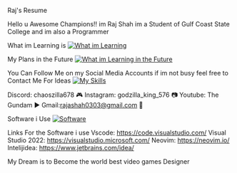 Raj's Resume
 
Hello u Awesome Champions!! im Raj Shah im a Student of Gulf Coast State College and im also 
a Programmer 

What im Learning is 
[![What im Learning](https://skillicons.dev/icons?i=python,java,cpp,bash,cs,c#,rust&perline=3)](https://skillicons.dev)

My Plans in the Future
[![What im Learning in the Future](https://skillicons.dev/icons?i=html,css,js,react,#&perline=3)](https://skillicons.dev)

You Can Follow Me on my Social Media Accounts if im not busy feel free to 
Contact Me For Ideas
[![My Skills](https://skillicons.dev/icons?i=discord,instagram,gmail)](https://skillicons.dev)

Discord: chaoszilla678 🎮
Instagram: godzilla_king_576 📷
Youtube: The Gundam ▶️
Gmail:rajashah0303@gmail.com 📧

Software i Use 
[![Software](https://skillicons.dev/icons?i=vscode,visualstudio,neovim,idea#&perline=3)](https://skillicons.dev)

Links For the Software i use
Vscode: https://code.visualstudio.com/
Visual Studio 2022: https://visualstudio.microsoft.com/
Neovim: https://neovim.io/ 
Intelijidea: https://www.jetbrains.com/idea/


My Dream is to Become the world best video games Designer
